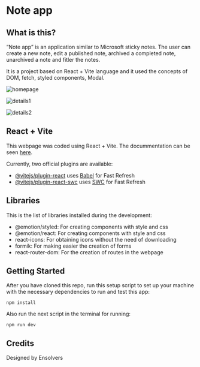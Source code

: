 # Note app

## What is this?

“Note app” is an application similar to Microsoft sticky notes. The user can create a new note, edit a published note, archived a completed note, unarchived a note and fitler the notes.

It is a project based on React + Vite language and it used the concepts of DOM, fetch, styled components, Modal.

![homepage](https://raw.githubusercontent.com/Angelinis/Frontend/blob/main/src/assets/Mynotes_1.JPG)

![details1](https://raw.githubusercontent.com/Angelinis/Frontend/blob/main/src/assets/Mynotes_2.JPG)

![details2](https://raw.githubusercontent.com/Angelinis/Frontend/blob/main/src/assets/Mynotes_3.JPG)

## React + Vite

This webpage was coded using React + Vite. The docummentation can be seen [here][vite].

[vite]: https://vitejs.dev/guide/

Currently, two official plugins are available:

- [@vitejs/plugin-react](https://github.com/vitejs/vite-plugin-react/blob/main/packages/plugin-react/README.md) uses [Babel](https://babeljs.io/) for Fast Refresh
- [@vitejs/plugin-react-swc](https://github.com/vitejs/vite-plugin-react-swc) uses [SWC](https://swc.rs/) for Fast Refresh

## Libraries

This is the list of libraries installed during the development:

- @emotion/styled: For creating components with style and css
- @emotion/react: For creating components with style and css
- react-icons: For obtaining icons without the need of downloading
- formik: For making easier the creation of forms
- react-router-dom: For the creation of routes in the webpage

## Getting Started

After you have cloned this repo, run this setup script to set up your machine
with the necessary dependencies to run and test this app:

    npm install

Also run the next script in the terminal for running:

    npm run dev

## Credits

Designed by Ensolvers
